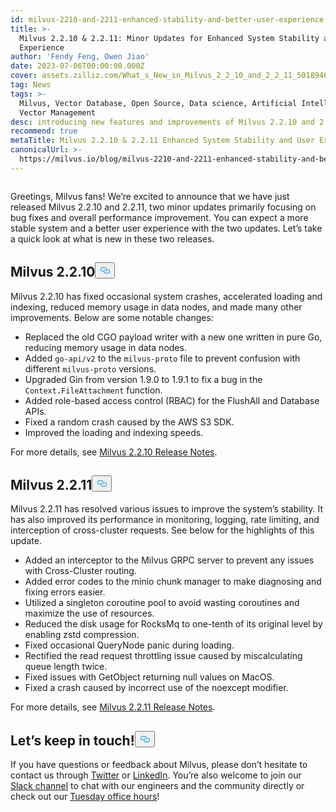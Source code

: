 ```yaml
---
id: milvus-2210-and-2211-enhanced-stability-and-better-user-experience.md
title: >-
  Milvus 2.2.10 & 2.2.11: Minor Updates for Enhanced System Stability and User
  Experience
author: 'Fendy Feng, Owen Jiao'
date: 2023-07-06T00:00:00.000Z
cover: assets.zilliz.com/What_s_New_in_Milvus_2_2_10_and_2_2_11_5018946465.png
tag: News
tags: >-
  Milvus, Vector Database, Open Source, Data science, Artificial Intelligence,
  Vector Management
desc: introducing new features and improvements of Milvus 2.2.10 and 2.2.11
recommend: true
metaTitle: Milvus 2.2.10 & 2.2.11 Enhanced System Stability and User Experience
canonicalUrl: >-
  https://milvus.io/blog/milvus-2210-and-2211-enhanced-stability-and-better-user-experience.md
---
```

<p>
  <span class="img-wrapper">
    <img translate="no" src="https://assets.zilliz.com/What_s_New_in_Milvus_2_2_10_and_2_2_11_5018946465.png" alt="" class="doc-image" id="" />
    <span></span>
  </span>
</p>
<p>Greetings, Milvus fans! We’re excited to announce that we have just released Milvus 2.2.10 and 2.2.11, two minor updates primarily focusing on bug fixes and overall performance improvement. You can expect a more stable system and a better user experience with the two updates. Let’s take a quick look at what is new in these two releases.</p>
<h2 id="Milvus-2210" class="common-anchor-header">Milvus 2.2.10<button data-href="#Milvus-2210" class="anchor-icon" translate="no">
      <svg translate="no"
        aria-hidden="true"
        focusable="false"
        height="20"
        version="1.1"
        viewBox="0 0 16 16"
        width="16"
      >
        <path
          fill="#0092E4"
          fill-rule="evenodd"
          d="M4 9h1v1H4c-1.5 0-3-1.69-3-3.5S2.55 3 4 3h4c1.45 0 3 1.69 3 3.5 0 1.41-.91 2.72-2 3.25V8.59c.58-.45 1-1.27 1-2.09C10 5.22 8.98 4 8 4H4c-.98 0-2 1.22-2 2.5S3 9 4 9zm9-3h-1v1h1c1 0 2 1.22 2 2.5S13.98 12 13 12H9c-.98 0-2-1.22-2-2.5 0-.83.42-1.64 1-2.09V6.25c-1.09.53-2 1.84-2 3.25C6 11.31 7.55 13 9 13h4c1.45 0 3-1.69 3-3.5S14.5 6 13 6z"
        ></path>
      </svg>
    </button></h2><p>Milvus 2.2.10 has fixed occasional system crashes, accelerated loading and indexing, reduced memory usage in data nodes, and made many other improvements. Below are some notable changes:</p>
<ul>
<li>Replaced the old CGO payload writer with a new one written in pure Go, reducing memory usage in data nodes.</li>
<li>Added <code translate="no">go-api/v2</code> to the <code translate="no">milvus-proto</code> file to prevent confusion with different <code translate="no">milvus-proto</code> versions.</li>
<li>Upgraded Gin from version 1.9.0 to 1.9.1 to fix a bug in the <code translate="no">Context.FileAttachment</code> function.</li>
<li>Added role-based access control (RBAC) for the FlushAll and Database APIs.</li>
<li>Fixed a random crash caused by the AWS S3 SDK.</li>
<li>Improved the loading and indexing speeds.</li>
</ul>
<p>For more details, see <a href="https://milvus.io/docs/release_notes.md#2210">Milvus 2.2.10 Release Notes</a>.</p>
<h2 id="Milvus-2211" class="common-anchor-header">Milvus 2.2.11<button data-href="#Milvus-2211" class="anchor-icon" translate="no">
      <svg translate="no"
        aria-hidden="true"
        focusable="false"
        height="20"
        version="1.1"
        viewBox="0 0 16 16"
        width="16"
      >
        <path
          fill="#0092E4"
          fill-rule="evenodd"
          d="M4 9h1v1H4c-1.5 0-3-1.69-3-3.5S2.55 3 4 3h4c1.45 0 3 1.69 3 3.5 0 1.41-.91 2.72-2 3.25V8.59c.58-.45 1-1.27 1-2.09C10 5.22 8.98 4 8 4H4c-.98 0-2 1.22-2 2.5S3 9 4 9zm9-3h-1v1h1c1 0 2 1.22 2 2.5S13.98 12 13 12H9c-.98 0-2-1.22-2-2.5 0-.83.42-1.64 1-2.09V6.25c-1.09.53-2 1.84-2 3.25C6 11.31 7.55 13 9 13h4c1.45 0 3-1.69 3-3.5S14.5 6 13 6z"
        ></path>
      </svg>
    </button></h2><p>Milvus 2.2.11 has resolved various issues to improve the system’s stability. It has also improved its performance in monitoring, logging, rate limiting, and interception of cross-cluster requests. See below for the highlights of this update.</p>
<ul>
<li>Added an interceptor to the Milvus GRPC server to prevent any issues with Cross-Cluster routing.</li>
<li>Added error codes to the minio chunk manager to make diagnosing and fixing errors easier.</li>
<li>Utilized a singleton coroutine pool to avoid wasting coroutines and maximize the use of resources.</li>
<li>Reduced the disk usage for RocksMq to one-tenth of its original level by enabling zstd compression.</li>
<li>Fixed occasional QueryNode panic during loading.</li>
<li>Rectified the read request throttling issue caused by miscalculating queue length twice.</li>
<li>Fixed issues with GetObject returning null values on MacOS.</li>
<li>Fixed a crash caused by incorrect use of the noexcept modifier.</li>
</ul>
<p>For more details, see <a href="https://milvus.io/docs/release_notes.md#2211">Milvus 2.2.11 Release Notes</a>.</p>
<h2 id="Let’s-keep-in-touch" class="common-anchor-header">Let’s keep in touch!<button data-href="#Let’s-keep-in-touch" class="anchor-icon" translate="no">
      <svg translate="no"
        aria-hidden="true"
        focusable="false"
        height="20"
        version="1.1"
        viewBox="0 0 16 16"
        width="16"
      >
        <path
          fill="#0092E4"
          fill-rule="evenodd"
          d="M4 9h1v1H4c-1.5 0-3-1.69-3-3.5S2.55 3 4 3h4c1.45 0 3 1.69 3 3.5 0 1.41-.91 2.72-2 3.25V8.59c.58-.45 1-1.27 1-2.09C10 5.22 8.98 4 8 4H4c-.98 0-2 1.22-2 2.5S3 9 4 9zm9-3h-1v1h1c1 0 2 1.22 2 2.5S13.98 12 13 12H9c-.98 0-2-1.22-2-2.5 0-.83.42-1.64 1-2.09V6.25c-1.09.53-2 1.84-2 3.25C6 11.31 7.55 13 9 13h4c1.45 0 3-1.69 3-3.5S14.5 6 13 6z"
        ></path>
      </svg>
    </button></h2><p>If you have questions or feedback about Milvus, please don’t hesitate to contact us through <a href="https://twitter.com/milvusio">Twitter</a> or <a href="https://www.linkedin.com/company/the-milvus-project">LinkedIn</a>. You’re also welcome to join our <a href="https://milvus.io/slack/">Slack channel</a> to chat with our engineers and the community directly or check out our <a href="https://us02web.zoom.us/meeting/register/tZ0pcO6vrzsuEtVAuGTpNdb6lGnsPBzGfQ1T#/registration">Tuesday office hours</a>!</p>
